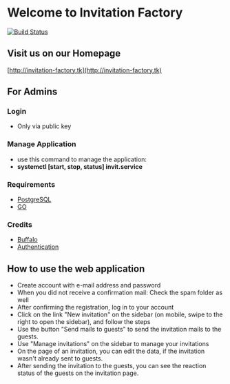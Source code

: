 # Welcome to Invitation Factory

[![Build Status](https://travis-ci.com/stuttgart-dhbw/com.dhbw.team3.svg?branch=master)](https://travis-ci.com/stuttgart-dhbw/com.dhbw.team3)

## Visit us on our Homepage

[http://invitation-factory.tk](http://invitation-factory.tk)

## For Admins

### Login

- Only via public key

### Manage Application

- use this command to manage the application:
- **systemctl [start, stop, status] invit.service**

### Requirements

- [PostgreSQL](https://wiki.ubuntuusers.de/PostgreSQL/)
- [GO](https://golang.org/doc/install?download=go1.11.linux-amd64.tar.gz)

### Credits

- [Buffalo](https://gobuffalo.io/en/docs/installation)
- [Authentication](https://github.com/gobuffalo/buffalo-auth)

## How to use the web application

- Create account with e-mail address and password
- When you did not receive a confirmation mail: Check the spam folder as well
- After confirming the registration, log in to your account
- Click on the link "New invitation" on the sidebar (on mobile, swipe to the right to open the sidebar), and follow the steps
- Use the button "Send mails to guests" to send the invitation mails to the guests.
- Use "Manage invitations" on the sidebar to manage your invitations
- On the page of an invitation, you can edit the data, if the invitation wasn't already sent to guests.
- After sending the invitation to the guests, you can see the reaction status of the guests on the invitation page.